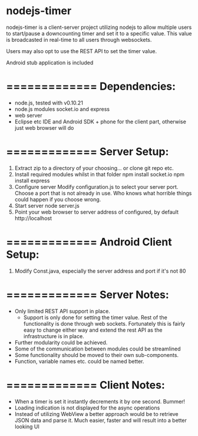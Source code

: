 nodejs-timer
=============

nodejs-timer is a client-server project utilizing nodejs to allow multiple users to start/pause a downcounting timer and set it to a specific value. This value is broadcasted in real-time to all users through websockets. 

Users may also opt to use the REST API to set the timer value.

Android stub application is included



=============
Dependencies:
=============
  - node.js, tested with v0.10.21
  - node.js modules socket.io and express
  - web server
  - Eclipse etc IDE and Android SDK + phone for the client part, otherwise just web browser will do


=============
Server Setup:
=============
1. Extract zip to a directory of your choosing... or clone git repo etc.
2. Install required modules whilst in that folder
	npm install socket.io
	npm install express
3. Configure server
	Modify configuration.js to select your server port. Choose a port that is not already in use. Who knows what horrible things could happen if you choose wrong.
4. Start server
	node server.js
5. Point your web browser to server address of configured, by default http://localhost
    

=============
Android Client Setup:
=============
1.	Modify Const.java, especially the server address and port if it's not 80


=============
Server Notes:
=============
- Only limited REST API support in place. 
	- Support is only done for setting the timer value. Rest of the functionality is done through web sockets. Fortunately this is fairly easy to change either way and extend the rest API as the infrastructure is in place.
- Further modularity could be achieved.
- Some of the communication between modules could be streamlined
- Some functionality should be moved to their own sub-components.
- Function, variable names etc. could be named better.


=============
Client Notes:
=============
- When a timer is set it instantly decrements it by one second. Bummer!
- Loading indication is not displayed for the async operations
- Instead of utilizing WebView a better approach would be to retrieve JSON data and parse it. Much easier, faster and will result into a better looking UI
